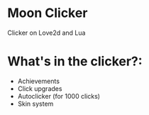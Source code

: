 # Moon Clicker

Clicker on Love2d and Lua

# What's in the clicker?:

- Achievements
- Click upgrades
- Autoclicker (for 1000 clicks)
- Skin system
